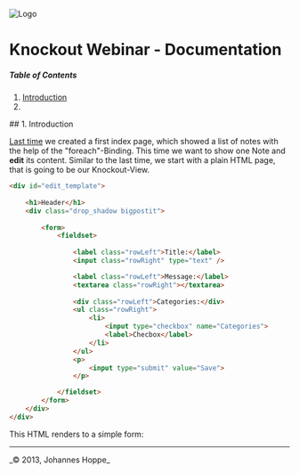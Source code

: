 ![Logo](https://raw.github.com/JohannesHoppe/DeveloperMediaDemo/master/Documentation/images/developer_media_logo.jpg)

# Knockout Webinar - Documentation

##### Table of Contents  
1. [Introduction](#introduction)
2. 


<a name="introduction"/>
## 1. Introduction

[Last time](https://github.com/JohannesHoppe/DeveloperMediaDemo/blob/master/Documentation/01.%20Knockout%20Webinar.md) we created a first index page, which showed a list of notes with the help of the "foreach"-Binding. This time we want to show one Note and __edit__ its content. Similar to the last time, we start with a plain HTML page, that is going to be our Knockout-View.   


```html
<div id="edit_template">
    
    <h1>Header</h1>
    <div class="drop_shadow bigpostit">
           
        <form>
            <fieldset>
        
                <label class="rowLeft">Title:</label>
                <input class="rowRight" type="text" /> 

                <label class="rowLeft">Message:</label>
                <textarea class="rowRight"></textarea>
        
                <div class="rowLeft">Categories:</div>
                <ul class="rowRight">
                    <li>
                        <input type="checkbox" name="Categories"> 
                        <label>Checbox</label>
                    </li>
                </ul>
                <p>
                    <input type="submit" value="Save">
                </p>

            </fieldset> 
        </form>
    </div>
</div>
```

This HTML renders to a simple form:
 

  
<hr>
_&copy; 2013, Johannes Hoppe_